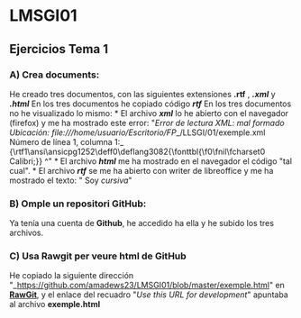 # LMSGI01
## Ejercicios Tema 1

### A) Crea documents:
He creado tres documentos, con las siguientes extensiones **.rtf** , **_.xml_** y **_.html_**   En los tres documentos he copiado código **_rtf_**  En los tres documentos no he visualizado lo mismo:    * El archivo **_xml_** lo he abierto con el navegador (firefox) y me ha mostrado este error:  "_Error de lectura XML: mal formado Ubicación: file:///home/usuario/Escritorio/FP__/LLSGI/01/exemple.xml Número de línea 1, columna 1:_  {\rtf1\ansi\ansicpg1252\deff0\deflang3082{\fonttbl{\f0\fnil\fcharset0 Calibri;}} ^"    * El archivo **_html_** me ha mostrado en el navegador el código "tal cual".    * El archivo **_rtf_** se me ha abierto con writer de libreoffice y me ha mostrado el texto: " Soy _cursiva_"
### B) Omple un repositori GitHub:
Ya tenía una cuenta de **Github**, he accedido ha ella y he subido los tres archivos.
### C) Usa Rawgit per veure html de GitHub
He copiado la siguiente dirección "_https://github.com/amadews23/LMSGI01/blob/master/exemple.html" en [**RawGit**]( https://rawgit.com/), y el enlace del recuadro "_Use this URL for development_" apuntaba al archivo **exemple.html**    
